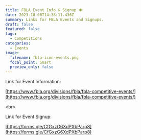 ```yaml
---
title: FBLA Event Info & Signup 🔊
date: 2023-10-06T14:38:11.436Z
summary: L﻿inks for FBLA Events and Signups.
draft: false
featured: false
tags:
  - Competitions
categories:
  - Events
image:
  filename: fbla-icon-events.png
  focal_point: Smart
  preview_only: false
---
```

L﻿ink for Event Information:

[https://www.fbla.org/​divisions/fbla/fbla-​competitive-events/](https://www.fbla.org/divisions/fbla/fbla-competitive-events/)

<﻿br>

L﻿ink for Event Signup:

[https://forms.gle/​CfGxzG6XdPXbParp8](https://forms.gle/CfGxzG6XdPXbParp8)